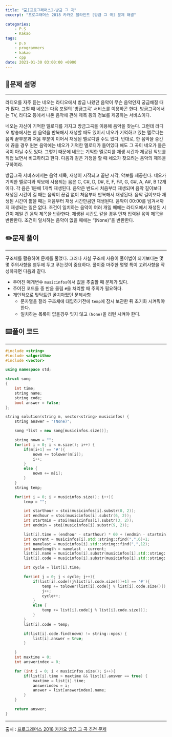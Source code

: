 ```yaml
---
title: "💻[프로그래머스]-방금 그 곡"
excerpt: "프로그래머스 2018 카카오 블라인드 [방금 그 곡] 문제 해결"

categories:
    - P.S
    - Kakao
tags:
    - p.s
    - programmers
    - kakao
    - cpp
date: 2021-01-30 03:00:00 +0900
---
```


## 📖문제 설명
---
라디오를 자주 듣는 네오는 라디오에서 방금 나왔던 음악이 무슨 음악인지 궁금해질 때가 많다. 그럴 때 네오는 다음 포털의 '방금그곡' 서비스를 이용하곤 한다. 방금그곡에서는 TV, 라디오 등에서 나온 음악에 관해 제목 등의 정보를 제공하는 서비스이다.

네오는 자신이 기억한 멜로디를 가지고 방금그곡을 이용해 음악을 찾는다. 그런데 라디오 방송에서는 한 음악을 반복해서 재생할 때도 있어서 네오가 기억하고 있는 멜로디는 음악 끝부분과 처음 부분이 이어서 재생된 멜로디일 수도 있다. 반대로, 한 음악을 중간에 끊을 경우 원본 음악에는 네오가 기억한 멜로디가 들어있다 해도 그 곡이 네오가 들은 곡이 아닐 수도 있다. 그렇기 때문에 네오는 기억한 멜로디를 재생 시간과 제공된 악보를 직접 보면서 비교하려고 한다. 다음과 같은 가정을 할 때 네오가 찾으려는 음악의 제목을 구하여라.

방금그곡 서비스에서는 음악 제목, 재생이 시작되고 끝난 시각, 악보를 제공한다.
네오가 기억한 멜로디와 악보에 사용되는 음은 C, C#, D, D#, E, F, F#, G, G#, A, A#, B 12개이다.
각 음은 1분에 1개씩 재생된다. 음악은 반드시 처음부터 재생되며 음악 길이보다 재생된 시간이 길 때는 음악이 끊김 없이 처음부터 반복해서 재생된다. 음악 길이보다 재생된 시간이 짧을 때는 처음부터 재생 시간만큼만 재생된다.
음악이 00:00를 넘겨서까지 재생되는 일은 없다.
조건이 일치하는 음악이 여러 개일 때에는 라디오에서 재생된 시간이 제일 긴 음악 제목을 반환한다. 재생된 시간도 같을 경우 먼저 입력된 음악 제목을 반환한다.
조건이 일치하는 음악이 없을 때에는 “(None)”을 반환한다.

## ✏️문제 풀이
___
구조체를 활용하여 문제를 풀었다. 그러나 사실 구조체 사용이 풀이법이 되기보다는 몇몇 주의사항을 염두에 두고 푸는것이 중요하다. 풀이중 마주한 몇몇 특이 고려사항을 작성하자면 다음과 같다.
- 주어진 매개변수 ```musicinfos```에서 값을 추출할 때 문제가 있다.
- 주어진 코드들 중 반음 올림 ```#```을 처리할 때 주의가 필요하다.
- 개인적으로 맞닥트린 골치아팠던 문제사항
  - 문자열을 잘라 구조체에 대입하기전에 ```temp```에 잠시 보관한 뒤 초기화 시켜줘야한다.
  - 일치하는 목록이 없을경우 잊지 않고 ```(None)```을 리턴 시켜야 한다.

## ⌨️풀이 코드
---
```cpp
#include <string>
#include <algorithm>
#include <vector>

using namespace std;

struct song
{
    int time;
    string name;
    string code;
    bool answer = false;
};

string solution(string m, vector<string> musicinfos) {
    string answer = "(None)";

    song *list = new song[musicinfos.size()];

    string nowm = "";
    for(int i = 0; i < m.size(); i++) {
        if(m[i+1] == '#'){
            nowm += tolower(m[i]);
            i++;
        }
        else {
            nowm += m[i];
        }
    }
    string temp;

    for(int i = 0; i < musicinfos.size(); i++){
        temp = "";

        int starthour = stoi(musicinfos[i].substr(0, 2));
        int endhour = stoi(musicinfos[i].substr(6, 2));
        int startmin = stoi(musicinfos[i].substr(3, 2));
        int endmin = stoi(musicinfos[i].substr(9, 2));

        list[i].time = (endhour - starthour) * 60 + (endmin - startmin);
        int current = musicinfos[i].std::string::find(",",6)+1;
        int namelast = musicinfos[i].std::string::find(",",12);
        int namelength = namelast - current;
        list[i].name = musicinfos[i].substr(musicinfos[i].std::string::find(",",6)+1, namelength);
        list[i].code = musicinfos[i].substr(musicinfos[i].std::string::find(",",12)+1);

        int cycle = list[i].time;

        for(int j = 0; j < cycle; j++){
            if(list[i].code[(j%list[i].code.size())+1] == '#'){
                temp += tolower(list[i].code[j % list[i].code.size()]);
                j++;
                cycle++;
            }
            else {
                temp += list[i].code[j % list[i].code.size()];
            }
        }
        list[i].code = temp;

        if(list[i].code.find(nowm) != string::npos) {
            list[i].answer = true;
        }

    }
    int maxtime = 0;
    int answerindex = 0;

    for (int i = 0; i < musicinfos.size(); i++){
        if(list[i].time > maxtime && list[i].answer == true) {
            maxtime = list[i].time;
            answerindex = i;
            answer = list[answerindex].name;
        }
    }

    return answer;
}
```
-----
출처 : [프로그래머스 2018 카카오 방금 그 곡 추천 문제](https://programmers.co.kr/learn/courses/30/lessons/17683)